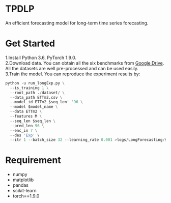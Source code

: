 # TPDLP
An efficient forecasting model for long-term time series forecasting.

# Get Started

1.Install Python 3.6, PyTorch 1.9.0.  
2.Download data. You can obtain all the six benchmarks from [Google Drive](https://drive.google.com/drive/folders/1ZOYpTUa82_jCcxIdTmyr0LXQfvaM9vIy?usp=sharing). All the datasets are well pre-processed and can be used easily.  
3.Train the model. You can reproduce the experiment results by:  

```python  
python -u run_longExp.py \
  --is_training 1 \
  --root_path ./dataset/ \
  --data_path ETTm2.csv \
  --model_id ETTm2_$seq_len'_'96 \
  --model $model_name \
  --data ETTm2 \
  --features M \
  --seq_len $seq_len \
  --pred_len 96 \
  --enc_in 7 \
  --des 'Exp' \
  --itr 1 --batch_size 32 --learning_rate 0.001 >logs/LongForecasting/$model_name'_'ETTm2_$seq_len'_'96.log
```

# Requirement
* numpy
* matplotlib
* pandas
* scikit-learn
* torch==1.9.0
